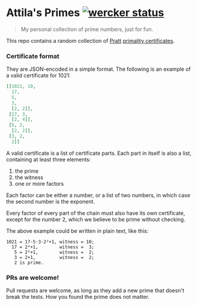 # Attila's Primes [![wercker status](https://app.wercker.com/status/81bf2e1abe235c766b0e09a5e3c87c0d/s/ "wercker status")](https://app.wercker.com/project/bykey/81bf2e1abe235c766b0e09a5e3c87c0d)

> My personal collection of prime numbers, just for fun.

This repo contains a random collection of [Pratt][2] [primality
certificates][1].

### Certificate format

They are JSON-encoded in a simple format. The following is an example of a
valid certificate for 1021:

```json
[[1021, 10,
  17,
  5,
  3,
  [2, 2]],
 [17, 3,
  [2, 4]],
 [5, 2,
  [2, 2]],
 [3, 2,
  2]]
```

A valid certificate is a list of certificate parts. Each part in itself is also
a list, containing at least three elements:

1. the prime
2. the witness
3. one or more factors

Each factor can be either a number, or a list of two numbers, in which case the
second number is the exponent.

Every factor of every part of the chain must also have its own certificate,
except for the number 2, which we believe to be prime without checking.

The above example could be written in plain text, like this:

```
1021 = 17·5·3·2²+1, witness = 10;
  17 = 2⁴+1,        witness =  3;
   5 = 2²+1,        witness =  2;
   3 = 2+1,         witness =  2;
   2 is prime.
```

### PRs are welcome!

Pull requests are welcome, as long as they add a new prime that doesn't break
the tests. How you found the prime does not matter.

[1]: //en.wikipedia.org/wiki/Primality_certificate
[2]: //en.wikipedia.org/wiki/Primality_certificate#Pratt_certificates
